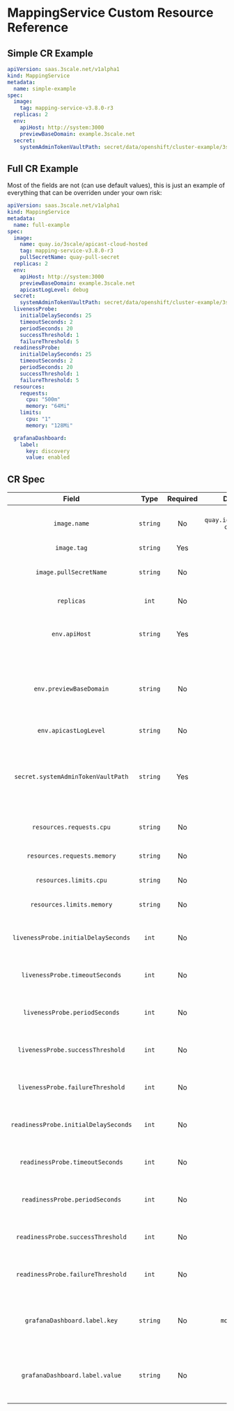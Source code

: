 # MappingService Custom Resource Reference

## Simple CR Example

```yaml
apiVersion: saas.3scale.net/v1alpha1
kind: MappingService
metadata:
  name: simple-example
spec:
  image:
    tag: mapping-service-v3.8.0-r3
  replicas: 2
  env:
    apiHost: http://system:3000
    previewBaseDomain: example.3scale.net
  secret:
    systemAdminTokenVaultPath: secret/data/openshift/cluster-example/3scale/mappingservice-system-master-access-token
```

## Full CR Example

Most of the fields are not (can use default values), this is just an example of everything that can be overriden under your own risk:

```yaml
apiVersion: saas.3scale.net/v1alpha1
kind: MappingService
metadata:
  name: full-example
spec:
  image:
    name: quay.io/3scale/apicast-cloud-hosted
    tag: mapping-service-v3.8.0-r3
    pullSecretName: quay-pull-secret
  replicas: 2
  env:
    apiHost: http://system:3000
    previewBaseDomain: example.3scale.net
    apicastLogLevel: debug
  secret:
    systemAdminTokenVaultPath: secret/data/openshift/cluster-example/3scale/mappingservice-system-master-access-token
  livenessProbe:
    initialDelaySeconds: 25
    timeoutSeconds: 2
    periodSeconds: 20
    successThreshold: 1
    failureThreshold: 5
  readinessProbe:
    initialDelaySeconds: 25
    timeoutSeconds: 2
    periodSeconds: 20
    successThreshold: 1
    failureThreshold: 5
  resources:
    requests:
      cpu: "500m"
      memory: "64Mi"
    limits:
      cpu: "1"
      memory: "128Mi"

  grafanaDashboard:
    label:
      key: discovery
      value: enabled
```

## CR Spec

|              **Field**               | **Type** | **Required** |           **Default value**           |                        **Description**                         |
| :----------------------------------: | :------: | :----------: | :-----------------------------------: | :------------------------------------------------------------: |
|             `image.name`             | `string` |      No      | `quay.io/3scale/apicast-cloud-hosted` |                 Image name (docker repository)                 |
|             `image.tag`              | `string` |     Yes      |                   -                   |                           Image tag                            |
|        `image.pullSecretName`        | `string` |      No      |                   -                   |            Quay pull secret for private repository             |
|              `replicas`              |  `int`   |      No      |                  `1`                  |                       Number of replicas                       |
|            `env.apiHost`             | `string` |     Yes      |                   -                   |          System endpoint to fetch proxy configs from           |
|       `env.previewBaseDomain`        | `string` |      No      |                   -                   |      Base domain to replace the proxy configs base domain      |
|        `env.apicastLogLevel`         | `string` |      No      |                `warn`                 |                      Openresty log level                       |
|  `secret.systemAdminTokenVaultPath`  | `string` |     Yes      |                   -                   | Vault path with system's master access token secret definition |
|       `resources.requests.cpu`       | `string` |      No      |                `500m`                 |                     Override CPU requests                      |
|     `resources.requests.memory`      | `string` |      No      |                `64Mi`                 |                    Override Memory requests                    |
|        `resources.limits.cpu`        | `string` |      No      |                  `1`                  |                      Override CPU limits                       |
|      `resources.limits.memory`       | `string` |      No      |                `128Mi`                |                     Override Memory limits                     |
| `livenessProbe.initialDelaySeconds`  |  `int`   |      No      |                  `5`                  |           Override liveness initial delay (seconds)            |
|    `livenessProbe.timeoutSeconds`    |  `int`   |      No      |                  `5`                  |              Override liveness timeout (seconds)               |
|    `livenessProbe.periodSeconds`     |  `int`   |      No      |                 `10`                  |               Override liveness period (seconds)               |
|   `livenessProbe.successThreshold`   |  `int`   |      No      |                  `1`                  |              Override liveness success threshold               |
|   `livenessProbe.failureThreshold`   |  `int`   |      No      |                  `3`                  |              Override liveness failure threshold               |
| `readinessProbe.initialDelaySeconds` |  `int`   |      No      |                  `5`                  |           Override readiness initial delay (seconds)           |
|   `readinessProbe.timeoutSeconds`    |  `int`   |      No      |                  `5`                  |              Override readiness timeout (seconds)              |
|    `readinessProbe.periodSeconds`    |  `int`   |      No      |                 `30`                  |              Override readiness period (seconds)               |
|  `readinessProbe.successThreshold`   |  `int`   |      No      |                  `1`                  |              Override readiness success threshold              |
|  `readinessProbe.failureThreshold`   |  `int`   |      No      |                  `3`                  |              Override readiness failure threshold              |
|     `grafanaDashboard.label.key`     | `string` |      No      |           `monitoring-key`            |  Label `key` used by grafana-operator for dashboard discovery  |
|    `grafanaDashboard.label.value`    | `string` |      No      |             `middleware`              | Label `value` used by grafana-operator for dashboard discovery |
